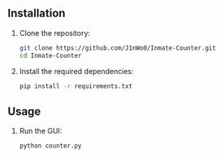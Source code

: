 ## Installation
1. Clone the repository:
   ```bash
   git clone https://github.com/J1nWo0/Inmate-Counter.git
   cd Inmate-Counter

2. Install the required dependencies:
    ```bash
    pip install -r requirements.txt

## Usage
1. Run the GUI:
    ```bash
    python counter.py